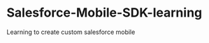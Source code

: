 Salesforce-Mobile-SDK-learning
==============================

Learning to create  custom salesforce mobile

